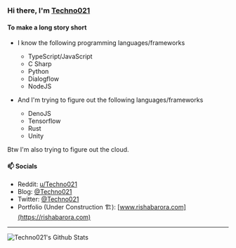 ### Hi there, I'm [Techno021](https://github.com/techno021)

#### To make a long story short
- I know the following programming languages/frameworks
  - TypeScript/JavaScript
  - C Sharp
  - Python
  - Dialogflow
  - NodeJS

- And I'm trying to figure out the following languages/frameworks
  - DenoJS
  - Tensorflow
  - Rust
  - Unity

Btw I'm also trying to figure out the cloud.

#### 📫 Socials
- Reddit: [u/Techno021](https://www.reddit.com/u/Techno021)
- Blog: [@Techno021](https://www.medium.com/@techno021)
- Twitter: [@Techno021](https://www.twitter.com/Techno021)
- Portfolio (Under Construction 🏗️): [www.rishabarora.com](https://rishabarora.com)

---

<img align="left" alt="Techno021's Github Stats" src="https://github-readme-stats.vercel.app/api?username=Techno021&show_icons=true&hide_border=true&theme=dark" />

